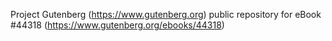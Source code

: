 Project Gutenberg (https://www.gutenberg.org) public repository for eBook #44318 (https://www.gutenberg.org/ebooks/44318)
